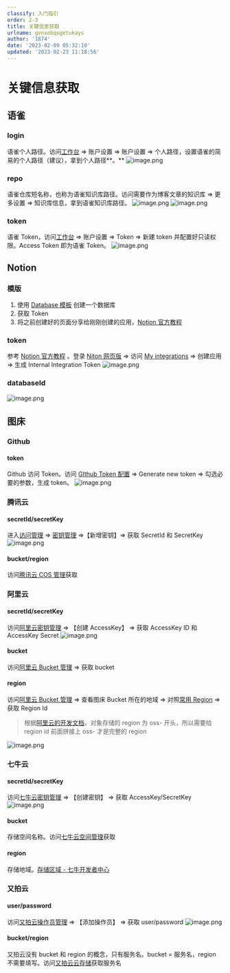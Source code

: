 ```yaml
---
classify: 入门指引
order: 2-3
title: 关键信息获取
urlname: gvnxobqogetukays
author: '1874'
date: '2023-02-09 05:32:10'
updated: '2023-02-23 11:18:56'
---
```

# 关键信息获取

## 语雀

### login

语雀个人路径。访问[工作台](https://www.yuque.com/dashboard) => 账户设置 => 账户设置 => 个人路径，设置语雀的简易的个人路径（建议），拿到个人路径**。**
![image.png](https://blogimagesrep-1257180516.cos.ap-guangzhou.myqcloud.com/elog-docs-images/FhMY9t92b1JTC5O6FwiAa06b8JJ4.png#averageHue=%239e9d9d&clientId=u75734ed0-2c7f-4&from=paste&height=429&id=u168b9780&name=image.png&originHeight=857&originWidth=1500&originalType=binary&ratio=1&rotation=0&showTitle=false&size=107439&status=done&style=none&taskId=u331e7208-783d-4bbe-a832-380debd7348&title=&width=750)

### repo

语雀仓库短名称，也称为语雀知识库路径。访问需要作为博客文章的知识库 => 更多设置 => 知识库信息，拿到语雀知识库路径。
![image.png](https://cdn.nlark.com/yuque/0/2023/png/417081/1675921478344-4dd32a74-6754-477f-89e3-ff1ea34c0962.png#averageHue=%23fbfafa&clientId=u75734ed0-2c7f-4&from=paste&height=280&id=uf65001e5&name=image.png&originHeight=559&originWidth=1500&originalType=binary&ratio=1&rotation=0&showTitle=false&size=100393&status=done&style=none&taskId=u71a3faa4-6cbd-436b-a277-451b1b5423e&title=&width=750)
![image.png](https://blogimagesrep-1257180516.cos.ap-guangzhou.myqcloud.com/elog-docs-images/FjBYSP_Et4_TgKXEb5H9cEg2a6Q8.png#averageHue=%23fcfbfb&clientId=u75734ed0-2c7f-4&from=paste&height=492&id=ud53d8744&name=image.png&originHeight=984&originWidth=1700&originalType=binary&ratio=1&rotation=0&showTitle=false&size=93384&status=done&style=none&taskId=u53d916b1-0bda-4a4f-8552-501434c4cc4&title=&width=850)

### token

语雀 Token，访问[工作台](https://www.yuque.com/dashboard) => 账户设置 => Token => 新建 token 并配置好只读权限。Access Token 即为语雀 Token。
![image.png](https://blogimagesrep-1257180516.cos.ap-guangzhou.myqcloud.com/elog-docs-images/FpsTzZbTlRETvTBg2Lti-we0uPav.png#averageHue=%23f6f6f6&clientId=u75734ed0-2c7f-4&from=paste&height=627&id=u2530f761&name=image.png&originHeight=1253&originWidth=1500&originalType=binary&ratio=1&rotation=0&showTitle=false&size=166802&status=done&style=none&taskId=u53224249-0282-4767-83ac-d28696d1b48&title=&width=750)

## Notion

### 模版

1. 使用 [Database 模板](https://letttgaco.notion.site/Notion-Database-eb4c5d1f6bd248a2b27cf83b38dec117) 创建一个数据库
2. 获取 Token
3. 将之前创建好的页面分享给刚刚创建的应用，[Notion 官方教程](https://developers.notion.com/docs/getting-started#step-1-create-an-integration)

### token

参考 [Notion 官方教程](https://developers.notion.com/docs/getting-started#step-1-create-an-integration) 。登录 [Niton 网页版](https://www.notion.so/) => 访问 [My integrations](https://www.notion.so/my-integrations) => 创建应用 => 生成 Internal Integration Token
![image.png](https://blogimagesrep-1257180516.cos.ap-guangzhou.myqcloud.com/elog-docs-images/FnSP2i4-uBE3r7N_SNLy_GQEpQim.png#averageHue=%23fbf9f7&clientId=u77e5771c-bb66-4&from=paste&height=603&id=u6683bd10&name=image.png&originHeight=1206&originWidth=2294&originalType=binary&ratio=1&rotation=0&showTitle=false&size=231034&status=done&style=none&taskId=u33b6f0f9-1170-43cb-96d8-37b4d5a5f5a&title=&width=1147)

### databaseId

![image.png](https://blogimagesrep-1257180516.cos.ap-guangzhou.myqcloud.com/elog-docs-images/Fvy6P1yIcoXOaX2BNItTVSaip1g0.png#averageHue=%23dedbd7&clientId=ue1e2d7f1-d2ee-4&from=paste&height=64&id=ud499e74e&name=image.png&originHeight=128&originWidth=1502&originalType=binary&ratio=2&rotation=0&showTitle=false&size=27860&status=done&style=none&taskId=u46452ea1-0523-4dd1-bcae-e94a6b5f900&title=&width=751)

## 图床

### Github

#### token

Github 访问 Token。访问 [GIthub Token 配置](https://github.com/settings/tokens/) => Generate new token => 勾选必要的参数，生成 token。
![image.png](https://blogimagesrep-1257180516.cos.ap-guangzhou.myqcloud.com/elog-docs-images/FpUtRBRjJ-UO24Hdfjn8Vk-6Sx2F.png#averageHue=%23fefefe&clientId=ue137f57e-d208-4&from=paste&height=671&id=u143a5e24&name=image.png&originHeight=1342&originWidth=2298&originalType=binary&ratio=1&rotation=0&showTitle=false&size=322752&status=done&style=none&taskId=udd647308-e1fe-483e-b81f-645abac0075&title=&width=1149)

### 腾讯云

#### secretId/secretKey

进入[访问管理](https://console.cloud.tencent.com/cam/overview) => [密钥管理](https://console.cloud.tencent.com/cam/capi) =>【新增密钥】=> 获取 SecretId 和 SecretKey
![image.png](https://blogimagesrep-1257180516.cos.ap-guangzhou.myqcloud.com/elog-docs-images/FjqwrLEV_PQmOJ9xK4wWuzATSrDs.png#averageHue=%234a965b&clientId=ue137f57e-d208-4&from=paste&height=378&id=u845abe08&name=image.png&originHeight=755&originWidth=1500&originalType=binary&ratio=1&rotation=0&showTitle=false&size=202973&status=done&style=none&taskId=ubff59a0c-fce3-4ae3-a916-58f97623802&title=&width=750)

#### bucket/region

访问[腾讯云 COS 管理](https://console.cloud.tencent.com/cos/bucket)获取

### 阿里云

#### secretId/secretKey

访问[阿里云密钥管理](https://ram.console.aliyun.com/manage/ak) => 【创建 AccessKey】 => 获取 AccessKey ID 和 AccessKey Secret
![image.png](https://blogimagesrep-1257180516.cos.ap-guangzhou.myqcloud.com/elog-docs-images/FqWXD2-3ncS8UdShQl6VFjU-24Cx.png#averageHue=%23ed9c63&clientId=ue137f57e-d208-4&from=paste&height=503&id=uad50cbdb&name=image.png&originHeight=1006&originWidth=2636&originalType=binary&ratio=1&rotation=0&showTitle=false&size=200100&status=done&style=none&taskId=u73155de1-543f-4306-9187-a5dc08f76af&title=&width=1318)

#### bucket

访问[阿里云 Bucket 管理](https://oss.console.aliyun.com/bucket) => 获取 bucket

#### region

访问[阿里云 Bucket 管理](https://oss.console.aliyun.com/bucket) => 查看图床 Bucket 所在的地域 => 对照[常用 Region](https://help.aliyun.com/document_detail/140601.html) => 获取 Region Id

> 根据[阿里云的开发文档](https://help.aliyun.com/document_detail/111265.htm#concept-uxl-2vb-dhb)，对象存储的 region 为 oss- 开头，所以需要给 region id 前面拼接上 oss- 才是完整的 region

![image.png](https://blogimagesrep-1257180516.cos.ap-guangzhou.myqcloud.com/elog-docs-images/FuhcnG3agCL7EGTzYTIfNVkWQ_AG.png#averageHue=%23f6f5f5&clientId=ue137f57e-d208-4&from=paste&height=214&id=u860703bd&name=image.png&originHeight=428&originWidth=1592&originalType=binary&ratio=1&rotation=0&showTitle=false&size=117256&status=done&style=none&taskId=u39a1070b-d69e-494a-9226-eda6fa8d97a&title=&width=796)

### 七牛云

#### secretId/secretKey

访问[七牛云密钥管理](https://portal.qiniu.com/user/key) => 【创建密钥】 => 获取 AccessKey/SecretKey
![image.png](https://blogimagesrep-1257180516.cos.ap-guangzhou.myqcloud.com/elog-docs-images/FsSapULtlysBQrTkRV5OyI5Q7OH3.png#averageHue=%23fcfcfb&clientId=ue137f57e-d208-4&from=paste&height=522&id=uc59e4b35&name=image.png&originHeight=1044&originWidth=2702&originalType=binary&ratio=1&rotation=0&showTitle=false&size=174604&status=done&style=none&taskId=ua942d762-bf0f-4d0a-ab8b-9add94388a1&title=&width=1351)

#### bucket

存储空间名称。访问[七牛云空间管理](https://portal.qiniu.com/kodo/bucket)获取

#### region

存储地域。[存储区域 - 七牛开发者中心](https://developer.qiniu.com/kodo/1671/region-endpoint-fq)

### 又拍云

#### user/password

访问[又拍云操作员管理](https://console.upyun.com/account/operators/) => 【添加操作员】 => 获取 user/password
![image.png](https://blogimagesrep-1257180516.cos.ap-guangzhou.myqcloud.com/elog-docs-images/Fp7_BHrGD1CXi4sqmOycM8LAde6V.png#averageHue=%23db6346&clientId=ue137f57e-d208-4&from=paste&height=556&id=uee1d4f2a&name=image.png&originHeight=1112&originWidth=2380&originalType=binary&ratio=1&rotation=0&showTitle=false&size=142047&status=done&style=none&taskId=uaf3a1da0-c11b-4fa4-9bcf-fbb9b078ba6&title=&width=1190)

#### bucket/region

又拍云没有 bucket 和 region 的概念，只有服务名。bucket = 服务名，region 不需要填写。访问[又拍云云存储](https://console.upyun.com/services/file/)获取服务名
